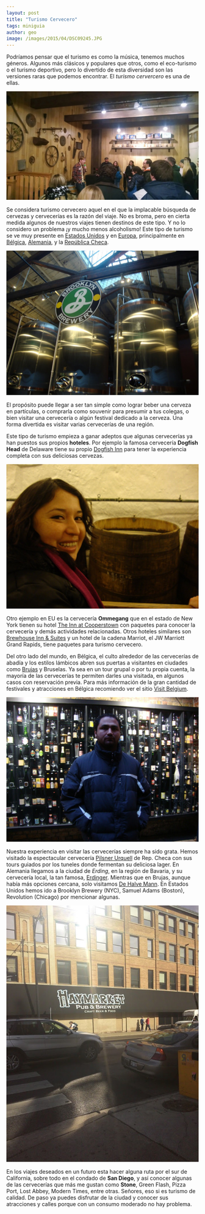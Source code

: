 ```yaml
---
layout: post
title: "Turismo Cervecero"
tags: miniguia
author: geo
image: /images/2015/04/DSC09245.JPG
---
```

Podríamos pensar que el turismo es como la música, tenemos muchos géneros. Algunos más clásicos y populares que otros, como el eco-turismo o el turismo deportivo, pero lo divertido de esta diversidad son las versiones raras que podemos encontrar. El *turismo cervercero* es una de ellas.

![Explicación de la elaboración de la cerveza en Samuel Adams Boston](/images/2015/04/2015-01-07-13-05-46.jpg)

Se considera turismo cervecero aquel en el que la implacable búsqueda de cervezas y cervecerías es la razón del viaje. No es broma, pero en cierta medida algunos de nuestros viajes tienen destinos de este tipo. Y no lo considero un problema ¡y mucho menos alcoholismo! Este tipo de turismo se ve muy presente en [Estados Unidos](/tag/estados-unidos) y en [Europa](/tag/europa), principalmente en [Bélgica](/tag/belgica), [Alemania](/tag/alemania), y la [República Checa](/tag/republica-checa/).

![Fermentadores de Brooklyn Brewery](/images/2015/04/DSC09684.JPG)

El propósito puede llegar a ser tan simple como lograr beber una cerveza en partículas, o comprarla como souvenir para presumir a tus colegas, o bien visitar una cervecería o algún festival dedicado a la cerveza. Una forma divertida es visitar varias cervecerías de una región. 

Este tipo de turismo empieza a ganar adeptos que algunas cervecerías ya han puestos sus propios **hoteles**. Por ejemplo la famosa cervecería **Dogfish Head** de Delaware tiene su propio [Dogfish Inn](http://www.dogfishinn.com/) para tener la experiencia completa con sus deliciosas cervezas.

![Fermentador abierto de Pilsner Urquell](/images/2015/04/DSC05116.JPG)

Otro ejemplo en EU es la cervecería **Ommegang** que en el estado de New York tienen su hotel [The Inn at Cooperstown](http://www.innatcooperstown.com/) con paquetes para conocer la cervecería y demás actividades relacionadas. Otros hoteles similares son [Brewhouse Inn & Suites](http://www.brewhousesuites.com/) y un hotel de la cadena Marriot, el JW Marriott Grand Rapids, tiene paquetes para turismo cervecero.

Del otro lado del mundo, en Bélgica, el culto alrededor de las cervecerías de abadía y los estilos lámbicos abren sus puertas a visitantes en ciudades como [Brujas](/tag/brujas) y Bruselas. Ya sea en un tour grupal o por tu propia cuenta, la mayoría de las cervecerías te permiten darles una visitada, en algunos casos con reservación previa. Para más información de la gran cantidad de festivales y atracciones en Bélgica recomiendo ver el sitio [Visit Belgium](http://www.visitbelgium.com/?page=beer-lovers).

![Muro de cerveza en Brujas](/images/2015/04/DSC06848.JPG)

Nuestra experiencia en visitar las cervecerías siempre ha sido grata. Hemos visitado la espectacular cervecería [Pilsner Urquell](http://pilsnerurquell.com/) de Rep. Checa con sus tours guiados por los tuneles donde fermentan su deliciosa lager. En Alemania llegamos a la ciudad de *Erding*, en la región de Bavaria, y su cervecería local, la tan famosa, [Erdinger](http://www.erdinger.de/). Mientras que en Brujas, aunque había más opciones cercana, solo visitamos [De Halve Mann](http://www.halvemaan.be/). En Estados Unidos hemos ido a Brooklyn Brewery (NYC), Samuel Adams (Boston), Revolution (Chicago) por mencionar algunas.

![Hay Market de Chicago](/images/2015/04/2013-09-14-16-06-22.jpg)

En los viajes deseados en un futuro esta hacer alguna ruta por el sur de California, sobre todo en el condado de **San Diego**, y así conocer algunas de las cervecerías que más me gustan como **Stone**, Green Flash, Pizza Port, Lost Abbey, Modern Times, entre otras. Señores, eso si es turismo de calidad. De paso ya puedes disfrutar de la ciudad y conocer sus atracciones y calles porque con un consumo moderado no hay problema.